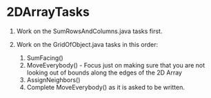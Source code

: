 # 2DArrayTasks

1. Work on the SumRowsAndColumns.java tasks first. 

2.  Work on the GridOfObject.java tasks in this order:
    1. SumFacing()
    2. MoveEverybody() - Focus just on making sure that you are not looking out of bounds along the edges of the 2D Array
    3. AssignNeighbors()
    4. Complete MoveEverybody() as it is asked to be written.
